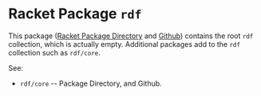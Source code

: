 Racket Package `rdf`
========
This package ([Racket Package Directory](https://pkgd.racket-lang.org/pkgn/package/rdf) and [Github](https://github.com/johnstonskj/racket-rdf)) contains the root `rdf` collection, which is actually empty. Additional
packages add to the `rdf` collection such as `rdf/core`.

See:

- `rdf/core` -- Package Directory, and Github.
